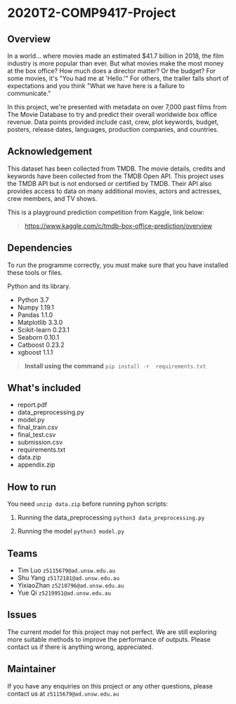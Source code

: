 # 2020T2-COMP9417-Project

## Overview
In a world… where movies made an estimated $41.7 billion in 2018, the film industry is more popular than ever. But what movies make the most money at the box office? How much does a director matter? Or the budget? For some movies, it's "You had me at 'Hello.'" For others, the trailer falls short of expectations and you think "What we have here is a failure to communicate."

In this project, we're presented with metadata on over 7,000 past films from The Movie Database to try and predict their overall worldwide box office revenue. Data points provided include cast, crew, plot keywords, budget, posters, release dates, languages, production companies, and countries. 

## Acknowledgement

This dataset has been collected from TMDB. The movie details, credits and keywords have been collected from the TMDB Open API. This project uses the TMDB API but is not endorsed or certified by TMDB. Their API also provides access to data on many additional movies, actors and actresses, crew members, and TV shows.

This is a playground prediction competition from Kaggle, link below:
> https://www.kaggle.com/c/tmdb-box-office-prediction/overview

## Dependencies
To run the programme correctly, you must make sure that you have installed these tools or files.

Python and its library.
- Python 3.7
- Numpy 1.19.1
- Pandas 1.1.0
- Matplotlib 3.3.0
- Scikit-learn 0.23.1
- Seaborn 0.10.1
- Catboost 0.23.2
- xgboost 1.1.1

>**Install using the command** `pip install -r  requirements.txt`

## What's included
- report.pdf
- data_preprocessing.py
- model.py
- final_train.csv
- final_test.csv
- submission.csv
- requirements.txt
- data.zip
- appendix.zip

## How to run 
You need `unzip data.zip` before running pyhon scripts:
1. Running the data_preprocessing
`python3 data_preprocessing.py`

2. Running the model
`python3 model.py`

## Teams
- Tim Luo `z5115679@ad.unsw.edu.au`
- Shu Yang `z5172181@ad.unsw.edu.au`
- YixiaoZhan `z5210796@ad.unsw.edu.au`
- Yue Qi `z5219951@ad.unsw.edu.au`

## Issues
The current model for this project may not perfect. We are still exploring more suitable methods to improve the performance of outputs. Please contact us if there is anything wrong, appreciated.

## Maintainer
If you have any enquiries on this project or any other questions, please contact us at `z5115679@ad.unsw.edu.au`
